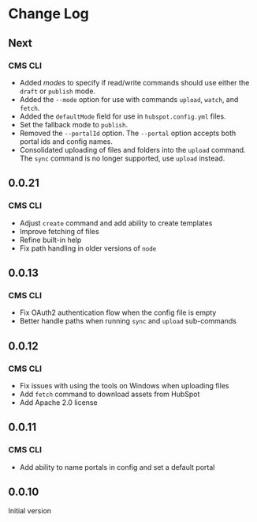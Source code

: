 Change Log
==========

## Next

### CMS CLI

 * Added *modes* to specify if read/write commands should use either the `draft` or `publish` mode.
 * Added the `--mode` option for use with commands `upload`, `watch`, and `fetch`.
 * Added the `defaultMode` field for use in `hubspot.config.yml` files.
 * Set the fallback mode to `publish`.
 * Removed the `--portalId` option. The `--portal` option accepts both portal ids and config names.
 * Consolidated uploading of files and folders into the `upload` command. The `sync` command is no longer supported, use `upload` instead.

## 0.0.21

### CMS CLI

 * Adjust `create` command and add ability to create templates
 * Improve fetching of files
 * Refine built-in help
 * Fix path handling in older versions of `node`

## 0.0.13

### CMS CLI

 * Fix OAuth2 authentication flow when the config file is empty
 * Better handle paths when running `sync` and `upload` sub-commands

## 0.0.12

### CMS CLI

 * Fix issues with using the tools on Windows when uploading files
 * Add `fetch` command to download assets from HubSpot
 * Add Apache 2.0 license

## 0.0.11

### CMS CLI

 * Add ability to name portals in config and set a default portal

## 0.0.10

Initial version
